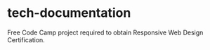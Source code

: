 # tech-documentation
Free Code Camp project required to obtain Responsive Web Design Certification.
